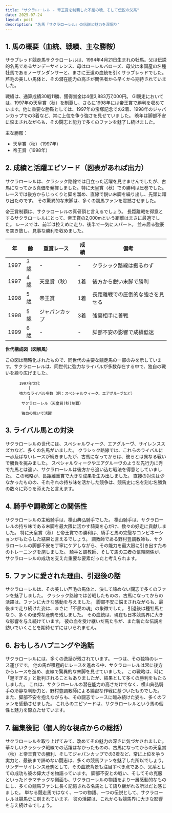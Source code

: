 ```yaml
---
title: "サクラローレル - 帝王賞を制覇した不屈の魂、そして伝説の父系"
date: 2025-07-24
layout: post
description: "名馬『サクラローレル』の伝説と魅力を深堀り"
---
```


## 1. 馬の概要（血統、戦績、主な勝鞍）

サラブレッド競走馬サクラローレルは、1994年4月21日生まれの牡馬。父は伝説的名馬であるサンデーサイレンス、母はローレルバローズ、母父は米国産の名種牡馬であるノーザンダンサーと、まさに王道の血統を引くサラブレッドでした。  芦毛の美しい馬体と、その潜在能力の高さが関係者から早くから期待されていました。

戦績は、通算成績30戦11勝、獲得賞金は4億3,883万7,000円。  GI競走においては、1997年の天皇賞（秋）を制覇し、さらに1998年には帝王賞で勝利を収めています。他に重要な勝鞍としては、1997年の宝塚記念での2着、1998年のジャパンカップでの3着など、常に上位を争う強さを見せていました。  晩年は脚部不安に悩まされながらも、その闘志と能力で多くのファンを魅了し続けました。

主な勝鞍：

* 天皇賞（秋）（1997年）
* 帝王賞（1998年）


## 2. 成績と活躍エピソード（図表があれば出力）

サクラローレルは、クラシック路線では目立った活躍を見せませんでしたが、古馬になってから真価を発揮しました。特に天皇賞（秋）での勝利は圧巻でした。  レースでは後方からじっくりと脚を溜め、直線で鋭い末脚を繰り出し、先頭に躍り出たのです。  その驚異的な末脚は、多くの競馬ファンを震撼させました。

帝王賞制覇は、サクラローレルの真骨頂と言えるでしょう。  長距離戦を得意とするサクラローレルにとって、帝王賞の2,000mという距離はまさに最適でした。  レースでは、前半は控えめに走り、後半で一気にスパート。  並み居る強豪を突き放し、見事な勝利を収めました。

| 年 | 齢 | 重賞レース | 成績 | 備考 |
|---|---|---|---|---|
| 1997 | 3歳 |  -  | - |  クラシック路線は振るわず |
| 1997 | 4歳 | 天皇賞（秋） | 1着 | 後方から鋭い末脚で勝利 |
| 1998 | 5歳 | 帝王賞 | 1着 | 長距離戦での圧倒的な強さを見せる |
| 1998 | 5歳 | ジャパンカップ | 3着 | 強豪相手に善戦 |
| 1999 | 6歳 | - | - | 脚部不安の影響で成績低迷 |


**世代構成図（図解風）**

この図は簡略化されたもので、同世代の主要な競走馬の一部のみを示しています。サクラローレルは、同世代に強力なライバルが多数存在する中で、独自の戦いを繰り広げました。


```
      1997年世代
          |
      強力なライバル多数（例：スペシャルウィーク、エアグル―ヴなど）
          |
       サクラローレル（天皇賞(秋)制覇）
          |
       独自の戦いで活躍
```


## 3. ライバル馬との対決

サクラローレルの世代には、スペシャルウィーク、エアグルーヴ、サイレンススズカなど、多くの名馬がいました。  クラシック路線では、これらのライバルに一歩及ばないレースが続きましたが、古馬になってからは、彼らとは異なる戦いで勝負を挑みました。  スペシャルウィークやエアグルーヴのような先行力に秀でた馬とは違い、サクラローレルは後方から追い込む戦法を得意としていました。  この戦略が、長距離重賞で大きな成果を生み出しました。  直接の対決は少なかったものの、それぞれの持ち味を活かした競争は、競馬史に名を刻む名勝負の数々に彩りを添えたと言えます。


## 4. 騎手や調教師との関係性

サクラローレルの主戦騎手は、横山典弘騎手でした。  横山騎手は、サクラローレルの持ち味である末脚を最大限に活かす騎乗を心がけ、数々の好走に貢献しました。  特に天皇賞（秋）と帝王賞での勝利は、騎手と馬の完璧なコンビネーションがもたらした結果と言えるでしょう。  調教師である野村豊調教師も、サクラローレルの脚部不安を丁寧にケアしながら、その能力を最大限に引き出すためのトレーニングを施しました。  騎手と調教師、そして馬の三者の信頼関係が、サクラローレルの成功を支えた重要な要素だったと考えられます。


## 5. ファンに愛された理由、引退後の話

サクラローレルは、その美しい芦毛の馬体と、決して諦めない闘志で多くのファンを魅了しました。  クラシック路線では苦戦したものの、古馬になってからの活躍は、ファンに大きな感動を与えました。  脚部不安に悩まされながらも、最後まで走り続けた姿は、まさに「不屈の魂」の象徴でした。  引退後は種牡馬となり、多くの優秀な産駒を残しました。  その血統は、現在も日本競馬界に大きな影響を与え続けています。  彼の血を受け継いだ馬たちが、また新たな伝説を紡いでいくことを期待せずにはいられません。


## 6. おもしろハプニングや逸話

サクラローレルには、多くの逸話が残されています。  一つは、その独特のレース運びです。  他の馬が積極的にレースを進める中、サクラローレルは常に後方からレースを進め、直線で驚異的な末脚を見せていました。  この戦略は、時に「遅すぎる」と批判されることもありましたが、結果として多くの勝利をもたらしました。  これは、サクラローレルの潜在能力の高さだけでなく、横山典弘騎手の冷静な判断力と、野村豊調教師による綿密な作戦に基づいたものでした。  また、脚部不安を抱えながらも、その闘志でレースに臨み続けた姿も、多くのファンを感動させました。  これらのエピソードは、サクラローレルという馬の個性と魅力を際立たせています。


## 7. 編集後記（個人的な視点からの総括）

サクラローレルを取り上げてみて、改めてその魅力の深さに気づかされました。  華々しいクラシック戦線での活躍はなかったものの、古馬になってからの天皇賞（秋）と帝王賞での勝利、そしてジャパンカップでの3着など、常に上位を争う実力と、最後まで諦めない闘志は、多くの競馬ファンを魅了した所以でしょう。  サンデーサイレンス産駒として、その血統背景も注目すべき点であり、父系としての成功も彼の偉大さを物語っています。  脚部不安との戦い、そしてその克服といったドラマチックな側面も、サクラローレルの物語をより一層感動的なものにし、多くの競馬ファンに長く記憶される名馬として語り継がれる所以だと感じました。  単なる競走馬ではなく、一つの物語、一つの伝説として、サクラローレルは競馬史に刻まれています。  彼の活躍は、これからも競馬界に大きな影響を与え続けるでしょう。
